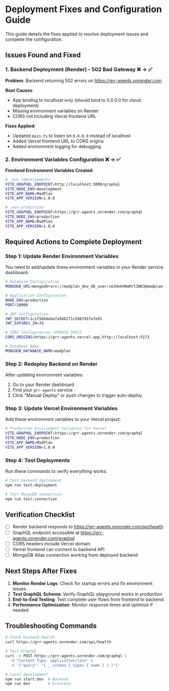 # Deployment Fixes and Configuration Guide

This guide details the fixes applied to resolve deployment issues and complete the configuration.

## Issues Found and Fixed

### 1. Backend Deployment (Render) - 502 Bad Gateway ❌ → ✅

**Problem**: Backend returning 502 errors on https://grr-agents.onrender.com

**Root Causes**:
- App binding to localhost only (should bind to 0.0.0.0 for cloud deployment)
- Missing environment variables on Render
- CORS not including Vercel frontend URL

**Fixes Applied**:
- Updated `main.ts` to listen on `0.0.0.0` instead of localhost
- Added Vercel frontend URL to CORS origins
- Added environment logging for debugging

### 2. Environment Variables Configuration ❌ → ✅

**Frontend Environment Variables Created**:
```bash
# .env (development)
VITE_GRAPHQL_ENDPOINT=http://localhost:3000/graphql
VITE_NODE_ENV=development
VITE_APP_NAME=MadPlan
VITE_APP_VERSION=1.0.0

# .env.production
VITE_GRAPHQL_ENDPOINT=https://grr-agents.onrender.com/graphql
VITE_NODE_ENV=production
VITE_APP_NAME=MadPlan
VITE_APP_VERSION=1.0.0
```

## Required Actions to Complete Deployment

### Step 1: Update Render Environment Variables

You need to add/update these environment variables in your Render service dashboard:

```bash
# Database Configuration
MONGODB_URI=mongodb+srv://madplan_dev_db_user:vmJHv64NaMrt3ND3@madplan-dev.iiosjam.mongodb.net/madplan?retryWrites=true&w=majority&appName=madplan-dev

# Application Configuration  
NODE_ENV=production
PORT=10000

# JWT Configuration
JWT_SECRET=1c1f5b04ebe7a946271c598791fa7e93
JWT_EXPIRES_IN=7d

# CORS Configuration (UPDATE THIS)
CORS_ORIGINS=https://grr-agents.vercel.app,http://localhost:5173

# Database Name
MONGODB_DATABASE_NAME=madplan
```

### Step 2: Redeploy Backend on Render

After updating environment variables:
1. Go to your Render dashboard
2. Find your `grr-agents` service
3. Click "Manual Deploy" or push changes to trigger auto-deploy

### Step 3: Update Vercel Environment Variables

Add these environment variables to your Vercel project:

```bash
# Production Environment Variables for Vercel
VITE_GRAPHQL_ENDPOINT=https://grr-agents.onrender.com/graphql
VITE_NODE_ENV=production
VITE_APP_NAME=MadPlan
VITE_APP_VERSION=1.0.0
```

### Step 4: Test Deployments

Run these commands to verify everything works:

```bash
# Test backend deployment
npm run test:deployment

# Test MongoDB connection
npm run test:connection
```

## Verification Checklist

- [ ] Render backend responds to https://grr-agents.onrender.com/api/health
- [ ] GraphQL endpoint accessible at https://grr-agents.onrender.com/graphql
- [ ] CORS headers include Vercel domain
- [ ] Vercel frontend can connect to backend API
- [ ] MongoDB Atlas connection working from deployed backend

## Next Steps After Fixes

1. **Monitor Render Logs**: Check for startup errors and fix environment issues
2. **Test GraphQL Schema**: Verify GraphQL playground works in production
3. **End-to-End Testing**: Test complete user flows from frontend to backend
4. **Performance Optimization**: Monitor response times and optimize if needed

## Troubleshooting Commands

```bash
# Check backend health
curl https://grr-agents.onrender.com/api/health

# Test GraphQL
curl -X POST https://grr-agents.onrender.com/graphql \
  -H "Content-Type: application/json" \
  -d '{"query": "{ __schema { types { name } } }"}'

# Local development
npm run start:dev  # Backend
npm run dev        # Frontend
```